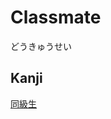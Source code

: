 # Classmate
どうきゅうせい

## Kanji
[同](../Kanji/kanji-dict/同.md)[級](../Kanji/kanji-dict/級.md)[生](../Kanji/kanji-dict/生.md)